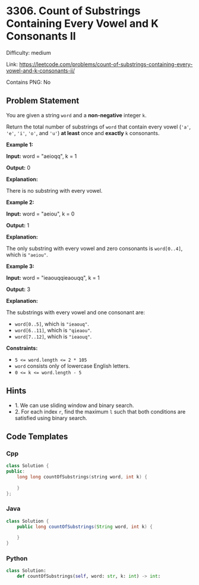 # 3306. Count of Substrings Containing Every Vowel and K Consonants II

Difficulty: medium

Link: https://leetcode.com/problems/count-of-substrings-containing-every-vowel-and-k-consonants-ii/

Contains PNG: No

## Problem Statement

You are given a string `word` and a **non\-negative** integer `k`.

Return the total number of substrings of `word` that contain every vowel (`'a'`, `'e'`, `'i'`, `'o'`, and `'u'`) **at least** once and **exactly** `k` consonants.

**Example 1:**

**Input:** word \= "aeioqq", k \= 1

**Output:** 0

**Explanation:**

There is no substring with every vowel.

**Example 2:**

**Input:** word \= "aeiou", k \= 0

**Output:** 1

**Explanation:**

The only substring with every vowel and zero consonants is `word[0..4]`, which is `"aeiou"`.

**Example 3:**

**Input:** word \= "ieaouqqieaouqq", k \= 1

**Output:** 3

**Explanation:**

The substrings with every vowel and one consonant are:

* `word[0..5]`, which is `"ieaouq"`.
* `word[6..11]`, which is `"qieaou"`.
* `word[7..12]`, which is `"ieaouq"`.

**Constraints:**

* `5 <= word.length <= 2 * 105`
* `word` consists only of lowercase English letters.
* `0 <= k <= word.length - 5`

## Hints

- 1\. We can use sliding window and binary search.
- 2\. For each index `r`, find the maximum `l` such that both conditions are satisfied using binary search.

## Code Templates

### Cpp
```cpp
class Solution {
public:
    long long countOfSubstrings(string word, int k) {
        
    }
};
```

### Java
```java
class Solution {
    public long countOfSubstrings(String word, int k) {
        
    }
}
```

### Python
```python
class Solution:
    def countOfSubstrings(self, word: str, k: int) -> int:
        
```

